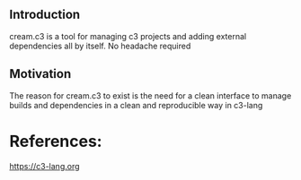 ## Introduction
cream.c3 is a tool for managing c3 projects and adding external dependencies all by itself. No headache required

## Motivation
The reason for cream.c3 to exist is the need for a clean interface to manage builds and dependencies in a clean and reproducible way in c3-lang

# References:
https://c3-lang.org
